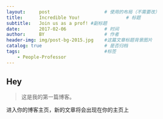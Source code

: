 ```yaml
---
layout:     post   				    # 使用的布局（不需要改）
title:      Incredible You! 				# 标题 
subtitle:   Join us as a prof! #副标题
date:       2017-02-06 				# 时间
author:     BY 						# 作者
header-img: img/post-bg-2015.jpg 	#这篇文章标题背景图片
catalog: true 						# 是否归档
tags:								#标签
    - People-Professor
---
```


## Hey

>这是我的第一篇博客。

进入你的博客主页，新的文章将会出现在你的主页上
